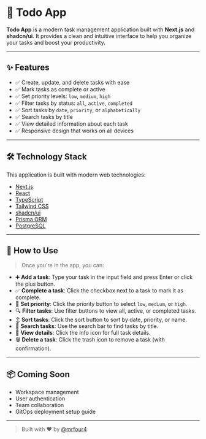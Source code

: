 # 📝 Todo App

**Todo App** is a modern task management application built with **Next.js** and **shadcn/ui**. It provides a clean and intuitive interface to help you organize your tasks and boost your productivity.

---

## ✨ Features

- ✅ Create, update, and delete tasks with ease
- ✅ Mark tasks as complete or active
- ✅ Set priority levels: `low`, `medium`, `high`
- ✅ Filter tasks by status: `all`, `active`, `completed`
- ✅ Sort tasks by `date`, `priority`, or `alphabetically`
- ✅ Search tasks by title
- ✅ View detailed information about each task
- ✅ Responsive design that works on all devices

---

## 🛠 Technology Stack

This application is built with modern web technologies:

- [Next.js](https://nextjs.org/)
- [React](https://react.dev/)
- [TypeScript](https://www.typescriptlang.org/)
- [Tailwind CSS](https://tailwindcss.com/)
- [shadcn/ui](https://ui.shadcn.com/)
- [Prisma ORM](https://www.prisma.io/)
- [PostgreSQL](https://www.postgresql.org/)

---

## 📖 How to Use

> Once you're in the app, you can:

- ➕ **Add a task**: Type your task in the input field and press Enter or click the plus button.
- ✅ **Complete a task**: Click the checkbox next to a task to mark it as complete.
- 🚩 **Set priority**: Click the priority button to select `low`, `medium`, or `high`.
- 🔍 **Filter tasks**: Use filter buttons to view all, active, or completed tasks.
- ↕️ **Sort tasks**: Click the sort button to sort by date, priority, or name.
- 🔎 **Search tasks**: Use the search bar to find tasks by title.
- 📝 **View details**: Click the info icon for full task details.
- 🗑 **Delete a task**: Click the trash icon to remove a task (with confirmation).

---

## 📦 Coming Soon

- Workspace management
- User authentication
- Team collaboration
- GitOps deployment setup guide

---

> Built with ❤️ by [@mrfour4](https://github.com/mrfour4)
